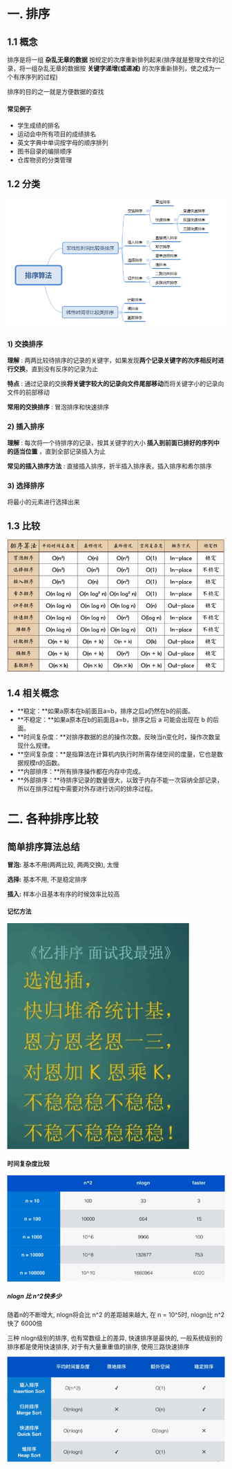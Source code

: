 # 一. 排序

## 1.1 概念

排序是将一组 **杂乱无章的数据** 按规定的次序重新排列起来(排序就是整理文件的记录，将一组杂乱无章的数据按 **关键字递增(或递减)** 的次序重新排列，使之成为一个有序序列的过程)

排序的目的之一就是方便数据的查找

#### 常见例子

- 学生成绩的排名
- 运动会中所有项目的成绩排名
- 英文字典中单词按字母的顺序排列
- 图书目录的编排顺序
- 仓库物资的分类管理

## 1.2 分类

![排序框图](./图片/排序框图.png)

### 1) 交换排序

**理解** : 两两比较待排序的记录的关键字，如果发现**两个记录关键字的次序相反时进行交换**，直到没有反序的记录为止

**特点** : 通过记录的交换**将关键字较大的记录向文件尾部移动**而将关键字小的记录向文件的前部移动

**常用的交换排序** : 冒泡排序和快速排序

### 2) 插入排序

**理解** : 每次将一个待排序的记录，按其关键字的大小 **插入到前面已排好的序列中的适当位置** ，直到全部记录插入为止

**常见的插入排序方法** : 直接插入排序，折半插入排序表，插入排序和希尔排序

### 3) 选择排序

将最小的元素进行选择出来

## 1.3 比较

![算法比较](./图片/算法比较.png)

## 1.4 相关概念

- **稳定：**如果a原本在b前面且a=b，排序之后a仍然在b的前面。
- **不稳定：**如果a原本在b的前面且a=b，排序之后 a 可能会出现在 b 的后面。
- **时间复杂度：**对排序数据的总的操作次数。反映当n变化时，操作次数呈现什么规律。
- **空间复杂度：**是指算法在计算机内执行时所需存储空间的度量，它也是数据规模n的函数。
- **内部排序：**所有排序操作都在内存中完成。
- **外部排序：**待排序记录的数量很大，以致于内存不能一次容纳全部记录，所以在排序过程中需要对外存进行访问的排序过程。



# 二. 各种排序比较

## 简单排序算法总结

**冒泡:** 基本不用(两两比较, 两两交换), 太慢

**选择:** 基本不用, 不是稳定排序

**插入:** 样本小且基本有序的时候效率比较高



#### 记忆方法

![排序记忆法](./图片/排序记忆法.png)

#### 时间复杂度比较

![算法时间复杂度速度比较](./图片/算法时间复杂度速度比较.png)

##### nlogn 比 n^2快多少

随着n的不断增大, nlogn将会比 n^2 的差距越来越大, 在 n = 10^5时, nlogn比 n^2快了 6000倍



三种 nlogn级别的排序, 也有常数级上的差异, 快速排序是最快的, 一般系统级别的排序都是使用快速排序, 对于有大量重重值的排序, 使用三路快速排序

![排序算法小总结](./图片/排序算法小总结.png)

